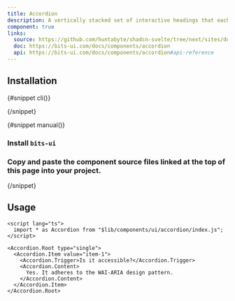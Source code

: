 ```yaml
---
title: Accordion
description: A vertically stacked set of interactive headings that each reveal a section of content.
component: true
links:
  source: https://github.com/huntabyte/shadcn-svelte/tree/next/sites/docs/src/lib/registry/ui/accordion
  doc: https://bits-ui.com/docs/components/accordion
  api: https://bits-ui.com/docs/components/accordion#api-reference
---
```


<script>
	import ComponentPreview from "$lib/components/component-preview.svelte";
	import PMAddComp from "$lib/components/pm-add-comp.svelte";
	import PMInstall from "$lib/components/pm-install.svelte";
	import Steps from "$lib/components/steps.svelte";
	import InstallTabs from "$lib/components/install-tabs.svelte";
</script>

<ComponentPreview name="accordion-demo" class="[&_.preview>[data-orientation=vertical]]:sm:max-w-[80%] **:[.preview]:min-h-[400px]" description="An accordion with three items" align="start">

<div></div>

</ComponentPreview>

## Installation

<InstallTabs>

{#snippet cli()}

<PMAddComp name="accordion" />

{/snippet}

{#snippet manual()}

<Steps>

### Install `bits-ui`

<PMInstall command="bits-ui" />

### Copy and paste the component source files linked at the top of this page into your project.

</Steps>

{/snippet}

</InstallTabs>

## Usage

```svelte
<script lang="ts">
  import * as Accordion from "$lib/components/ui/accordion/index.js";
</script>

<Accordion.Root type="single">
  <Accordion.Item value="item-1">
    <Accordion.Trigger>Is it accessible?</Accordion.Trigger>
    <Accordion.Content>
      Yes. It adheres to the WAI-ARIA design pattern.
    </Accordion.Content>
  </Accordion.Item>
</Accordion.Root>
```
